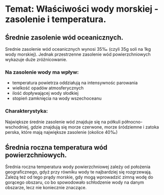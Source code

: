 # Temat: Właściwości wody morskiej - zasolenie i temperatura.
## Średnie zasolenie wód oceanicznych.
Srednie zasolenie wód oceanicznych wynosi 35‰ (czyli 35g soli na 1kg wody morskiej). Jednak przestrzenne zasolenie wód powierzchniowych wykazuje duże zróżnicowanie.
### Na zasolenie wody ma wpływ:
- temperatura powietrza oddziałują na intensywnośc parowania
- wielkość opadów atmosferycznych
- ilość dopływającej wody słodkiej
- stopień zamknięcia na wody wszechoceanu
### Charakterystyka:
Największe średnie zasolenie wód znajduje się na półkuli północno-wschodniej, gdzie znajdują się morze czerwone, morze śródziemne i zatoka perska, które mają największe zasolenie (okolice 40‰)
## Średnia roczna temperatura wód powierzchniowych.
Średnia roczna temperatura wody powierzchniowej zależy od położenia geograficznego, gdyż przy równiku wody te najbardziej się rozgrzewają. Zależą też od tego prądy morskie, gdy mogą wprowadzić zimną wodę do gorącego obszaru, co bo spowodowało schłodzenie wody na danym obszarze, lecz nie koniecznie znaczące.
